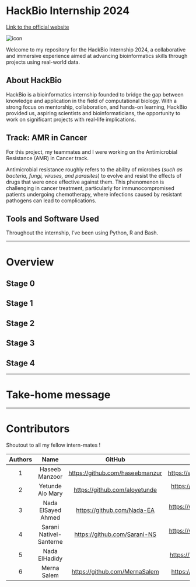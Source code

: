 # HackBio Internship 2024

[Link to the official website](https://thehackbio.com/)

![icon](https://github.com/user-attachments/assets/e5898106-82fb-4b0b-b252-e50282ee5706)

Welcome to my repository for the HackBio Internship 2024, a collaborative and immersive experience aimed at advancing bioinformatics skills through projects using real-world data.

## About HackBio

HackBio is a bioinformatics internship founded to bridge the gap between knowledge and application in the field of computational biology. With a strong focus on mentorship, collaboration, and hands-on learning, HackBio provided us, aspiring scientists and bioinformaticians, the opportunity to work on significant projects with real-life implications. 

## Track: AMR in Cancer

For this project, my teammates and I were working on the Antimicrobial Resistance (AMR) in Cancer track. 

Antimicrobial resistance roughly refers to the ability of microbes (*such as bacteria, fungi, viruses, and parasites*) to evolve and resist the effects of drugs that were once effective against them. This phenomenon is challenging in cancer treatment, particularly for immunocompromised patients undergoing chemotherapy, where infections caused by resistant pathogens can lead to complications.  

## Tools and Software Used

Throughout the internship, I’ve been using Python, R and Bash.

---

# Overview

## Stage 0

## Stage 1

## Stage 2

## Stage 3

## Stage 4

---

# Take-home message

---

# Contributors

Shoutout to all my fellow intern-mates !

| Authors | Name | GitHub | LinkedIn |
| :---: | :---: | :---: | :---: |
| 1 | Haseeb Manzoor | https://github.com/haseebmanzur | https://www.linkedin.com/in/haseebmanzoor |
| 2 | Yetunde Alo Mary | https://github.com/aloyetunde | https://www.linkedin.com/in/yetunde-alo-mary |
| 3 | Nada ElSayed Ahmed | https://github.com/Nada-EA | https://www.linkedin.com/in/nada-elsayed-ahmed |
| 4 | Sarani Nativel-Santerne | https://github.com/Sarani-NS | https://www.linkedin.com/in/sarani-nativel-santerne |
| 5 | Nada ElHadidy |  | https://www.linkedin.com/in/nada-elhadidy |
| 6 | Merna Salem | https://github.com/MernaSalem | https://www.linkedin.com/in/merna-salem |
